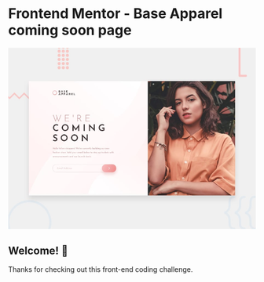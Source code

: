 # Frontend Mentor - Base Apparel coming soon page

![Design preview for the Base Apparel coming soon page coding challenge](./design/desktop-preview.jpg)

## Welcome! 👋

Thanks for checking out this front-end coding challenge.

